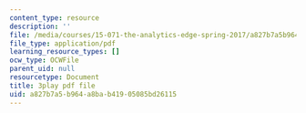 ```yaml
---
content_type: resource
description: ''
file: /media/courses/15-071-the-analytics-edge-spring-2017/a827b7a5b964a8bab41905085bd26115_FYXIRXnQ8Fc.pdf
file_type: application/pdf
learning_resource_types: []
ocw_type: OCWFile
parent_uid: null
resourcetype: Document
title: 3play pdf file
uid: a827b7a5-b964-a8ba-b419-05085bd26115
---
```

